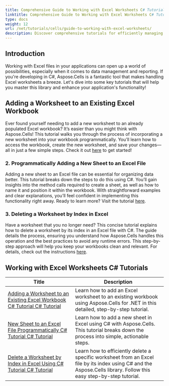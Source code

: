 ```yaml
---
title: Comprehensive Guide to Working with Excel Worksheets C# Tutorials
linktitle: Comprehensive Guide to Working with Excel Worksheets C# Tutorials
type: docs
weight: 12
url: /net/tutorials/cells/guide-to-working-with-excel-worksheets/
description: Discover comprehensive tutorials for efficiently managing Excel worksheets with Aspose.Cells for .NET, tailored for C# developers.
---
```

## Introduction

Working with Excel files in your applications can open up a world of possibilities, especially when it comes to data management and reporting. If you're developing in C#, Aspose.Cells is a fantastic tool that makes handling Excel worksheets a breeze. Let's dive into some key tutorials that will help you master this library and enhance your application's functionality!

## Adding a Worksheet to an Existing Excel Workbook  
Ever found yourself needing to add a new worksheet to an already populated Excel workbook? It’s easier than you might think with Aspose.Cells! This tutorial walks you through the process of incorporating a new worksheet into your workbook programmatically. You’ll learn how to access the workbook, create the new worksheet, and save your changes—all in just a few simple steps. Check it out [here](./adding-worksheet-to-existing-excel-workbook-csharp-tutorial/) to get started!

### 2. Programmatically Adding a New Sheet to an Excel File  
Adding a new sheet to an Excel file can be essential for organizing data better. This tutorial breaks down the steps to do this using C#. You’ll gain insights into the method calls required to create a sheet, as well as how to name it and position it within the workbook. With straightforward examples and clear explanations, you’ll feel confident in implementing this functionality right away. Ready to learn more? Visit the tutorial [here](./add-new-sheet-to-excel-file-csharp-tutorial/).

### 3. Deleting a Worksheet by Index in Excel  
Have a worksheet that you no longer need? This concise tutorial explains how to delete a worksheet by its index in an Excel file with C#. The guide details the process, ensuring you understand how Aspose.Cells handles this operation and the best practices to avoid any runtime errors. This step-by-step approach will help you keep your workbooks clean and relevant. For details, check out the instructions [here](./delete-worksheet-by-index-excel-csharp-tutorial/).

## Working with Excel Worksheets C# Tutorials
| Title | Description |
| --- | --- | 
| [Adding a Worksheet to an Existing Excel Workbook C# Tutorial C# Tutorial](./adding-worksheet-to-existing-excel-workbook-csharp-tutorial/) | Learn how to add an Excel worksheet to an existing workbook using Aspose.Cells for .NET in this detailed, step-by-step tutorial. |  
| [New Sheet to an Excel File Programmatically C# Tutorial C# Tutorial](./add-new-sheet-to-excel-file-csharp-tutorial/) | Learn how to add a new sheet in Excel using C# with Aspose.Cells. This tutorial breaks down the process into simple, actionable steps. |  
| [Delete a Worksheet by Index in Excel Using C# Tutorial C# Tutorial](./delete-worksheet-by-index-excel-csharp-tutorial/) | Learn how to efficiently delete a specific worksheet from an Excel file by its index using C# and the Aspose.Cells library. Follow this easy step-by-step tutorial. |  